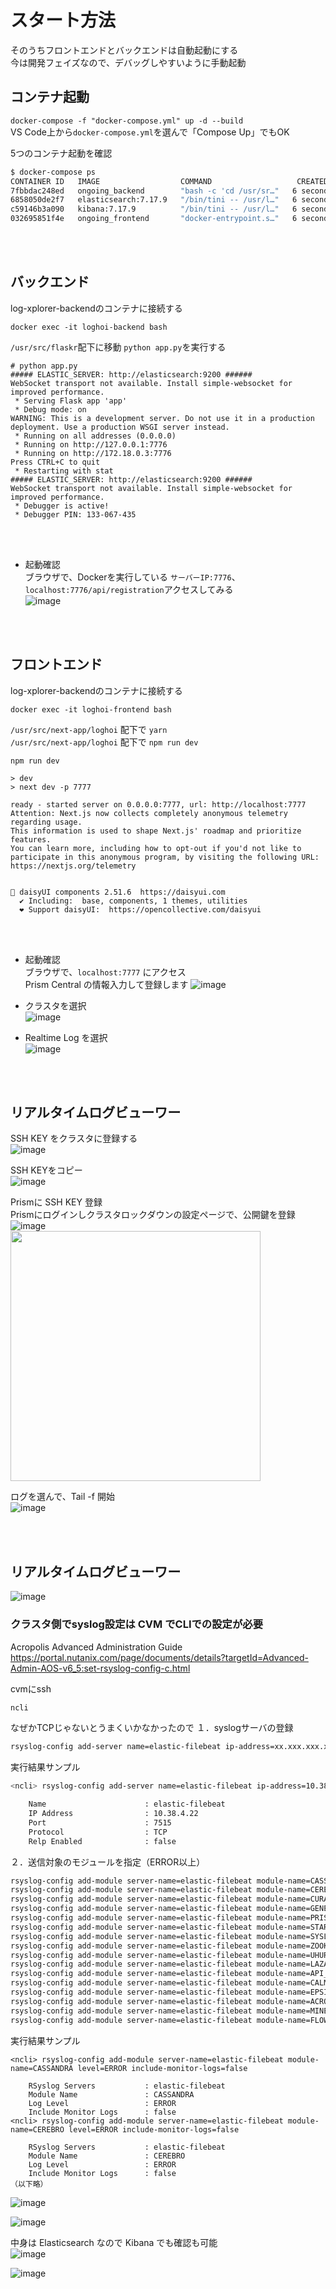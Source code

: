 # スタート方法
そのうちフロントエンドとバックエンドは自動起動にする  
今は開発フェイズなので、デバッグしやすいように手動起動  

  
## コンテナ起動  
`docker-compose -f "docker-compose.yml" up -d --build`  
VS Code上から`docker-compose.yml`を選んで「Compose Up」でもOK

5つのコンテナ起動を確認
```sh
$ docker-compose ps
CONTAINER ID   IMAGE                  COMMAND                   CREATED         STATUS         PORTS                                                                                  NAMES
7fbbdac248ed   ongoing_backend        "bash -c 'cd /usr/sr…"   6 seconds ago   Up 3 seconds   0.0.0.0:7776->7776/tcp, :::7776->7776/tcp                                              loghoi-backend
6858050de2f7   elasticsearch:7.17.9   "/bin/tini -- /usr/l…"   6 seconds ago   Up 3 seconds   0.0.0.0:9200->9200/tcp, :::9200->9200/tcp, 0.0.0.0:9300->9300/tcp, :::9300->9300/tcp   elasticsearch
c59146b3a090   kibana:7.17.9          "/bin/tini -- /usr/l…"   6 seconds ago   Up 3 seconds   0.0.0.0:5601->5601/tcp, :::5601->5601/tcp                                              kibana
032695851f4e   ongoing_frontend       "docker-entrypoint.s…"   6 seconds ago   Up 3 seconds   0.0.0.0:7777->7777/tcp, :::7777->7777/tcp                                              loghoi-frontend
```
  
<br>  
<br>  

## バックエンド  
log-xplorer-backendのコンテナに接続する  
```
docker exec -it loghoi-backend bash
```
`/usr/src/flaskr`配下に移動 `python app.py`を実行する
```
# python app.py 
##### ELASTIC_SERVER: http://elasticsearch:9200 ######
WebSocket transport not available. Install simple-websocket for improved performance.
 * Serving Flask app 'app'
 * Debug mode: on
WARNING: This is a development server. Do not use it in a production deployment. Use a production WSGI server instead.
 * Running on all addresses (0.0.0.0)
 * Running on http://127.0.0.1:7776
 * Running on http://172.18.0.3:7776
Press CTRL+C to quit
 * Restarting with stat
##### ELASTIC_SERVER: http://elasticsearch:9200 ######
WebSocket transport not available. Install simple-websocket for improved performance.
 * Debugger is active!
 * Debugger PIN: 133-067-435
```
   
<br>
<br>  
  
  
 - 起動確認  
ブラウザで、Dockerを実行している `サーバーIP:7776`、`localhost:7776/api/registration`アクセスしてみる  
![image](https://github.com/konchangakita/hack23-log-xplorer/assets/64240365/fce0b37f-1edb-4d48-975a-d12b4dcf3c76)

<br>
<br>  
  
## フロントエンド  
log-xplorer-backendのコンテナに接続する  
```
docker exec -it loghoi-frontend bash
```
`/usr/src/next-app/loghoi` 配下で `yarn`  
`/usr/src/next-app/loghoi` 配下で `npm run dev`  
```
npm run dev

> dev
> next dev -p 7777

ready - started server on 0.0.0.0:7777, url: http://localhost:7777
Attention: Next.js now collects completely anonymous telemetry regarding usage.
This information is used to shape Next.js' roadmap and prioritize features.
You can learn more, including how to opt-out if you'd not like to participate in this anonymous program, by visiting the following URL:
https://nextjs.org/telemetry


🌼 daisyUI components 2.51.6  https://daisyui.com
  ✔︎ Including:  base, components, 1 themes, utilities
  ❤︎ Support daisyUI:  https://opencollective.com/daisyui 
```
  
<br>
<br>

- 起動確認  
ブラウザで、`localhost:7777` にアクセス  
Prism Central の情報入力して登録します
![image](https://github.com/konchangakita/blog-loghoi/assets/64240365/9f357520-df3c-4a2d-9b55-7c58e262d8c6)
  
  
- クラスタを選択  
![image](https://github.com/konchangakita/blog-loghoi/assets/64240365/ae461b5c-fe2d-442c-a6c9-1f35f837ac17)
  
  
- Realtime Log を選択  
![image](https://github.com/konchangakita/blog-loghoi/assets/64240365/e11cf7f2-3c08-4c27-8f1d-5c7b9e43144a)
  
<br>
<br>
  
## リアルタイムログビューワー
SSH KEY をクラスタに登録する  
![image](https://github.com/konchangakita/blog-loghoi/assets/64240365/61812355-d5d5-4dbb-ad97-727a5b9433be)

  
SSH KEYをコピー  
![image](https://github.com/konchangakita/blog-loghoi/assets/64240365/71cf4ac7-5d99-4b68-8a00-351721899ba2)

  
Prismに SSH KEY 登録  
Prismにログインしクラスタロックダウンの設定ページで、公開鍵を登録  
![image](https://github.com/konchangakita/blog-loghoi/assets/64240365/4f2b7fa9-faf5-4ec6-93ab-e70574026da1)  
<img src="https://github.com/konchangakita/blog-loghoi/assets/64240365/da7c2942-f91b-423e-adff-12d8517a7494" width="400">  

  
ログを選んで、Tail -f 開始  
![image](https://github.com/konchangakita/blog-loghoi/assets/64240365/ffec398c-663d-4b63-a42d-dd691b736e19)
  
<br>
<br>
  
## リアルタイムログビューワー

![image](https://github.com/konchangakita/blog-loghoi/assets/64240365/5325b098-5124-42a4-abd0-3338975d0ad5)




### クラスタ側でsyslog設定は CVM でCLIでの設定が必要  
Acropolis Advanced Administration Guide  
https://portal.nutanix.com/page/documents/details?targetId=Advanced-Admin-AOS-v6_5:set-rsyslog-config-c.html

cvmにssh  
```sh
ncli
````

なぜかTCPじゃないとうまくいかなかったので
１．syslogサーバの登録  
```sh
rsyslog-config add-server name=elastic-filebeat ip-address=xx.xxx.xxx.xxx port=7515 network-protocol=TCP relp-enabled=false
```

実行結果サンプル
```sh
<ncli> rsyslog-config add-server name=elastic-filebeat ip-address=10.38.4.22 port=7515 network-protocol=TCP relp-enabled=false

    Name                      : elastic-filebeat
    IP Address                : 10.38.4.22
    Port                      : 7515
    Protocol                  : TCP
    Relp Enabled              : false
```

２．送信対象のモジュールを指定（ERROR以上）  
```sh
rsyslog-config add-module server-name=elastic-filebeat module-name=CASSANDRA level=ERROR include-monitor-logs=false
rsyslog-config add-module server-name=elastic-filebeat module-name=CEREBRO level=ERROR include-monitor-logs=false
rsyslog-config add-module server-name=elastic-filebeat module-name=CURATOR level=ERROR include-monitor-logs=false
rsyslog-config add-module server-name=elastic-filebeat module-name=GENESIS level=ERROR include-monitor-logs=false
rsyslog-config add-module server-name=elastic-filebeat module-name=PRISM level=ERROR include-monitor-logs=false
rsyslog-config add-module server-name=elastic-filebeat module-name=STARGATE level=ERROR include-monitor-logs=false
rsyslog-config add-module server-name=elastic-filebeat module-name=SYSLOG_MODULE level=ERROR include-monitor-logs=false
rsyslog-config add-module server-name=elastic-filebeat module-name=ZOOKEEPER level=ERROR include-monitor-logs=false
rsyslog-config add-module server-name=elastic-filebeat module-name=UHURA level=ERROR include-monitor-logs=false
rsyslog-config add-module server-name=elastic-filebeat module-name=LAZAN level=ERROR include-monitor-logs=false
rsyslog-config add-module server-name=elastic-filebeat module-name=API_AUDIT level=ERROR include-monitor-logs=false
rsyslog-config add-module server-name=elastic-filebeat module-name=CALM level=ERROR include-monitor-logs=false
rsyslog-config add-module server-name=elastic-filebeat module-name=EPSILON level=ERROR include-monitor-logs=false
rsyslog-config add-module server-name=elastic-filebeat module-name=ACROPOLIS level=ERROR include-monitor-logs=false
rsyslog-config add-module server-name=elastic-filebeat module-name=MINERVA_CVM level=ERROR include-monitor-logs=false
rsyslog-config add-module server-name=elastic-filebeat module-name=FLOW level=ERROR include-monitor-logs=false
```
  
実行結果サンプル  
```  
<ncli> rsyslog-config add-module server-name=elastic-filebeat module-name=CASSANDRA level=ERROR include-monitor-logs=false

    RSyslog Servers           : elastic-filebeat
    Module Name               : CASSANDRA
    Log Level                 : ERROR
    Include Monitor Logs      : false
<ncli> rsyslog-config add-module server-name=elastic-filebeat module-name=CEREBRO level=ERROR include-monitor-logs=false

    RSyslog Servers           : elastic-filebeat
    Module Name               : CEREBRO
    Log Level                 : ERROR
    Include Monitor Logs      : false
（以下略）
```
  

![image](https://github.com/konchangakita/blog-loghoi/assets/64240365/c98cd032-1842-48c0-b376-ec5b2af7dbb1)
  
![image](https://github.com/konchangakita/blog-loghoi/assets/64240365/cac88e5e-5fe7-4d13-b157-8190f5cbcfe0)
  
  
中身は Elasticsearch なので Kibana でも確認も可能  
![image](https://github.com/konchangakita/blog-loghoi/assets/64240365/049eb1b6-6a29-4b03-a2f8-df56f0191183)
  
![image](https://github.com/konchangakita/blog-loghoi/assets/64240365/63c52611-84b8-4b32-8848-c85beb827eea)







